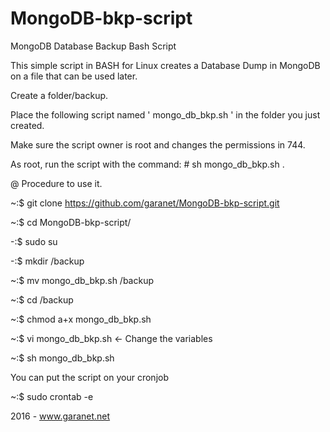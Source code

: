 # MongoDB-bkp-script
MongoDB Database Backup Bash Script

This simple script in BASH for Linux creates a Database Dump in MongoDB on a file that can be used later.

Create a folder/backup.

Place the following script named ' mongo_db_bkp.sh ' in the folder you just created.

Make sure the script owner is root and changes the permissions in 744.

As root, run the script with the command: # sh mongo_db_bkp.sh .

@ Procedure to use it.

~:$ git clone https://github.com/garanet/MongoDB-bkp-script.git

~:$ cd MongoDB-bkp-script/

-:$ sudo su

-:$ mkdir /backup

~:$ mv mongo_db_bkp.sh /backup

~:$ cd /backup

~:$ chmod a+x mongo_db_bkp.sh

~:$ vi mongo_db_bkp.sh <- Change the variables

~:$ sh mongo_db_bkp.sh

You can put the script on your cronjob

~:$ sudo crontab -e

2016 - www.garanet.net

